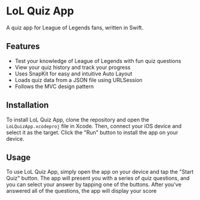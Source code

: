 # LoL Quiz App

A quiz app for League of Legends fans, written in Swift.

## Features

- Test your knowledge of League of Legends with fun quiz questions
- View your quiz history and track your progress
- Uses SnapKit for easy and intuitive Auto Layout
- Loads quiz data from a JSON file using URLSession
- Follows the MVC design pattern

## Installation

To install LoL Quiz App, clone the repository and open the `LoLQuizApp.xcodeproj` file in Xcode. Then, connect your iOS device and select it as the target. Click the "Run" button to install the app on your device.

## Usage

To use LoL Quiz App, simply open the app on your device and tap the "Start Quiz" button. The app will present you with a series of quiz questions, and you can select your answer by tapping one of the buttons. After you've answered all of the questions, the app will display your score


